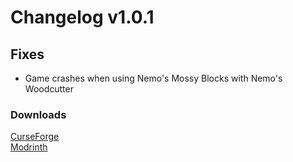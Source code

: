 # Changelog v1.0.1

## Fixes
- Game crashes when using Nemo's Mossy Blocks with Nemo's Woodcutter

### Downloads
[CurseForge](https://curseforge.com/minecraft/mc-mods/nemos-mossy-blocks) <br>
[Modrinth](https://modrinth.com/mod/nemos-mossy-blocks)